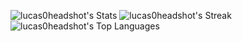 ![lucas0headshot's Stats](https://github-readme-stats.vercel.app/api?username=lucas0headshot&theme=vision-friendly-dark&show_icons=true&hide_border=true&count_private=true)
![lucas0headshot's Streak](https://github-readme-streak-stats.herokuapp.com/?user=lucas0headshot&theme=vision-friendly-dark&hide_border=true)
![lucas0headshot's Top Languages](https://github-readme-stats.vercel.app/api/top-langs/?username=lucas0headshot&theme=vision-friendly-dark&show_icons=true&hide_border=true&layout=compact)
